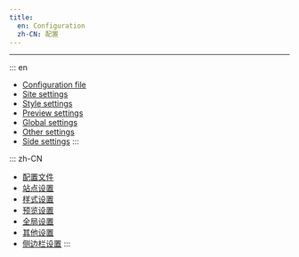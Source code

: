 ```yaml
---
title:
  en: Configuration
  zh-CN: 配置
---
```


---

::: en

- [Configuration file](./configuration/configuration)
- [Site settings](./configuration/site)
- [Style settings](./configuration/style)
- [Preview settings](./configuration/preview)
- [Global settings](./configuration/global)
- [Other settings](./configuration/other)
- [Side settings](./configuration/side)
  :::

::: zh-CN

- [配置文件](./configuration/configuration)
- [站点设置](./configuration/site)
- [样式设置](./configuration/style)
- [预览设置](./configuration/preview)
- [全局设置](./configuration/global)
- [其他设置](./configuration/other)
- [侧边栏设置](./configuration/side)
  :::
